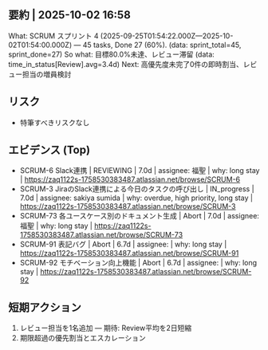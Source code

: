 ## 要約 | 2025-10-02 16:58
What: SCRUM スプリント 4 (2025-09-25T01:54:22.000Z—2025-10-02T01:54:00.000Z) — 45 tasks, Done 27 (60%). (data: sprint_total=45, sprint_done=27)
So what: 目標80.0%未達、レビュー滞留 (data: time_in_status[Review].avg=3.4d)
Next: 高優先度未完了0件の即時割当、レビュー担当の増員検討

## リスク
- 特筆すべきリスクなし

## エビデンス (Top)
- SCRUM-6 Slack連携 | REVIEWING | 7.0d | assignee: 福聖 | why: long stay | https://zaq1122s-1758530383487.atlassian.net/browse/SCRUM-6
- SCRUM-3 JiraのSlack連携による今日のタスクの呼び出し | IN_progress | 7.0d | assignee: sakiya sumida | why: overdue, high priority, long stay | https://zaq1122s-1758530383487.atlassian.net/browse/SCRUM-3
- SCRUM-73 各ユースケース別のドキュメント生成 | Abort | 7.0d | assignee: 福聖 | why: long stay | https://zaq1122s-1758530383487.atlassian.net/browse/SCRUM-73
- SCRUM-91 表記バグ | Abort | 6.7d | assignee:  | why: long stay | https://zaq1122s-1758530383487.atlassian.net/browse/SCRUM-91
- SCRUM-92 モチベーション向上機能 | Abort | 6.7d | assignee:  | why: long stay | https://zaq1122s-1758530383487.atlassian.net/browse/SCRUM-92

## 短期アクション
1) レビュー担当を1名追加 — 期待: Review平均を2日短縮
2) 期限超過の優先割当とエスカレーション